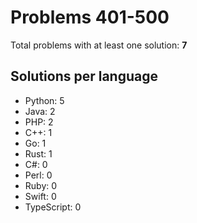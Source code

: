 # Problems 401-500

Total problems with at least one solution: **7**

## Solutions per language

- Python: 5
- Java: 2
- PHP: 2
- C++: 1
- Go: 1
- Rust: 1
- C#: 0
- Perl: 0
- Ruby: 0
- Swift: 0
- TypeScript: 0
